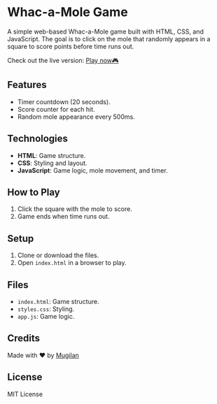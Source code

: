 # Whac-a-Mole Game

A simple web-based Whac-a-Mole game built with HTML, CSS, and JavaScript. The goal is to click on the mole that randomly appears in a square to score points before time runs out.

Check out the live version: [Play now🎮](https://whac-a-molegame-mugilan.netlify.app/)

## Features

- Timer countdown (20 seconds).
- Score counter for each hit.
- Random mole appearance every 500ms.

## Technologies

- **HTML**: Game structure.
- **CSS**: Styling and layout.
- **JavaScript**: Game logic, mole movement, and timer.

## How to Play

1. Click the square with the mole to score.
2. Game ends when time runs out.

## Setup

1. Clone or download the files.
2. Open `index.html` in a browser to play.

## Files

- `index.html`: Game structure.
- `styles.css`: Styling.
- `app.js`: Game logic.

## Credits

Made with ❤️ by [Mugilan](https://www.mugilans.in)

## License

MIT License
